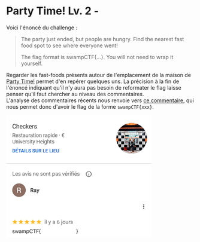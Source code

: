 # Party Time! Lv. 2 - 

Voici l'énoncé du challenge :
> The party just ended, but people are hungry. Find the nearest fast food spot to see where everyone went!
>
> The flag format is swampCTF{...}. You will not need to wrap it yourself.

Regarder les fast-foods présents autour de l'emplacement de la maison de [Party Time!](Party%20Time!.md) permet d'en repérer quelques uns. La précision à la fin de l'énoncé indiquant qu'il n'y aura pas besoin de reformater le flag laisse penser qu'il faut chercher au niveau des commentaires.\
L'analyse des commentaires récents nous renvoie vers [ce commentaire](https://maps.app.goo.gl/MGhnV7aazGAz3aNZ9), qui nous permet donc d'avoir le flag de la forme `swampCTF{xxx}`.

![Commentaire comportant le flag](../data/Party%20Time!%20Level%202.png)
